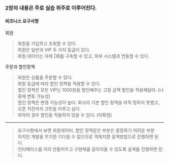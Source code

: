 ### 2장의 내용은 주로 실습 위주로 이루어진다.
#### 비즈니스 요구사항
회원
> 회원을 가입하고 조회할 수 있다. <br>
> 회원은 일반과 VIP 두 가지 등급이 있다. <br>
> 회원 데이터는 자체 DB를 구축할 수 있고, 외부 시스템과 연동할 수 있다.

주문과 할인정책
> 회원은 상품을 주문할 수 있다. <br>
> 회원 등급에 따라 할인 정책을 적용할 수 있다. <br>
> 할인 정책은 모든 VIP는 1000원을 할인해주는 고정 금액 할인을 적용해달라. (나중에 변동 가능성) <br>
> 할인 정책은 변경 가능성이 높다. 회사의 기본 할인 정책을 아직 정하지 못했고, 오픈 직전까지 고민을 미루고 싶다. <br>
> 최악의 경우 할인을 적용하지 않을 수 있다. (미확정)

----

> 요구사항에서 보면 회원데이터, 할인 정책같은 부분은 결정하기 어려운 부분 <br>
> 하지만 개발을 무기한 기다릴 수 없으므로 객체지향 설계방법으로 진행하면 된다. <br>
> 인터페이스를 미리 만들어두고 구현체를 갈아끼울 수 있도록 설계를 진행하면 된다.
